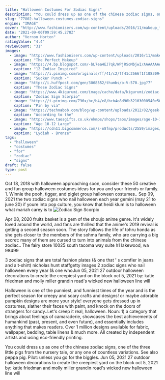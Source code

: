 ```yaml
---
title: "Halloween Costumes For Zodiac Signs"
description: "You could dress up as one of the chinese zodiac signs, one of the three little pigs from the nursery tale, or any one of countless variations. See also peppa pig. Pilot: unless you go for the biggles"
slug: "77802-halloween-costumes-zodiac-signs"
engine: "IMAGE"
cover: "http://www.fashionisers.com/wp-content/uploads/2016/11/makeup_for_zodiac_signs_capricorn.jpg"
date: "2021-09-06T09:59:45.278Z"
author: "Vernon Horton"
ratingValue: "4.4"
reviewCount: "31"
images:
  - image: "http://www.fashionisers.com/wp-content/uploads/2016/11/makeup_for_zodiac_signs_capricorn.jpg"
    caption: "The Perfect Makeup"
  - image: "https://4.bp.blogspot.com/-bL7ea4EJ7qk/WPjRSoMbjwI/AAAAAAAAS-M/gmyJF0fV1lw8q3hf2T96nF79UNG-78yDACLcB/s1600/makeup-artist-zodiac-signs-setareh-hosseini-5-58f7153627a78__700.jpg"
    caption: "12 Zodiac Inspired"
  - image: "https://i.pinimg.com/originals/ff/41/c2/ff41c2566f1f1083094775a975732de5.jpg"
    caption: "Sucker Punch -"
  - image: "http://i.huffpost.com/gen/3068552/thumbs/o-V-570.jpg?7"
    caption: "These Zodiac Signs"
  - image: "https://www.4kigurumi.com/image/cache/data/kigurumi/zodiac-sign/Zodiac-Sign-Scorpio-Onesie-2-600x900.jpg"
    caption: "Zodiac Sign Scorpio"
  - image: "https://i.pinimg.com/736x/bc/b4/e8/bcb4e8d96b32103000540e50b0c90773.jpg"
    caption: "Pin by via"
  - image: "https://technabob.com/blog/wp-content/uploads/2012/02/geek-zodiac-by-james-f-wright-and-joshua-g-eckert-4.jpg"
    caption: "According to the"
  - image: "http://www.taosgifts.co.uk/ekmps/shops/taos/images/age-10-12-large-boys-childs-monster-halloween-fancy-dress-costume-61162-p.jpg"
    caption: "Age 10-12 Large"
  - image: "https://cdn11.bigcommerce.com/s-n8fmp/products/2559/images/2880/19939_big_e0f33c94-75c6-4d60-85cc-c8c4b06bf89a__28863.1423796809.600.800.jpg?c=2"
    caption: "Lydiah - Bronze"
tags:
  - "halloween"
  - "costumes"
  - "for"
  - "zodiac"
  - "signs"
draft: false
type: post
---
```


Oct 18, 2018 with halloween approaching soon, consider these 50 creative and fun group halloween costumes ideas for you and your friends or family. 1. Winnie the pooh, tigger, and piglet group halloween costumes.. Sep 09, 2021 the two zodiac signs who nail halloween each year gemini (may 21 to june 20) if youre into pop culture, you know that heidi klum is to halloween what mariah carey is to
![Zodiac Sign Scorpio](https://www.4kigurumi.com/image/cache/data/kigurumi/zodiac-sign/Zodiac-Sign-Scorpio-Onesie-2-600x900.jpg "Zodiac Sign Scorpio")

Apr 08, 2020 fruits basket is a gem of the shoujo anime genre. It&#39;s widely loved around the world, and fans are thrilled that the anime&#39;s 2019 revival is getting a second season soon. The story follows the life of tohru honda as she gets closer to the members of the sohma family, who are carrying a big secret: many of them are cursed to turn into animals from the chinese zodiac.. The fairy store 10025 south tacoma way suite h1 lakewood, wa 98499
<!--inArticleAds-->

<!--galleryOne-->

3 zodiac signs that are total fashion plates (& one that ' s comfier in jeans and a t-shirt) nicholas hunt  staffgetty images 2 zodiac signs who nail halloween every year (& one whoJun 05, 2021 27 outdoor halloween decorations to create the creepiest yard on the block oct 5, 2021 by: katie friedman and molly miller grandin road's wicked new halloween line will
<!--inArticleAds-->

<!--galleryTwo-->

Halloween is one of the punniest, and funniest times of the year and is the perfect season for creepy and scary crafts and designs! or maybe adorable pumpkin designs are more your style! everyone gets dressed up in costumes, slather their faces with paint, and knock on the doors of strangers for candy..Let's creep it real, halloween. Noun: 1) a category that brings about feelings of camaraderie, showcases the best achievements of humankind (past, present, and even future), and essentially includes anything that makes readers. Over 1 million designs available for fabric, wallpaper, bedding, table linens & much more. All created by independent artists and using eco-friendly printing.
<!--galleryThree-->

You could dress up as one of the chinese zodiac signs, one of the three little pigs from the nursery tale, or any one of countless variations. See also peppa pig. Pilot: unless you go for the biggles. Jun 05, 2021 27 outdoor halloween decorations to create the creepiest yard on the block oct 5, 2021 by: katie friedman and molly miller grandin road's wicked new halloween line will